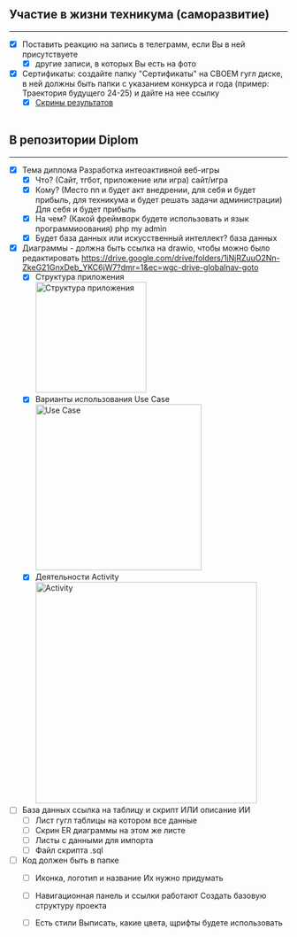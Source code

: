 ## Участие в жизни техникума (саморазвитие)
____
- [X] Поставить реакцию на запись в телеграмм, если Вы в ней присутствуете 
    - [X] другие записи, в которых Вы есть на фото
- [X] Сертификаты: создайте папку "Сертификаты" на СВОЕМ гугл диске, в ней должны быть папки с указанием конкурса и года (пример: Траектория будущего 24-25) и дайте на нее ссылку
    - [X] [Скрины результатов](http://example.com)          
         <br><mg src="https://github.com/user-attachments/assets/22de82ab-d888-4619-a894-e55b0f8fc4fc" alt="Практическая 2" height="100" />

## В репозитории Diplom
____
- [X] Тема диплома Разработка интеоактивной веб-игры 
    - [X] Что? (Сайт, тгбот, приложение или игра) сайт/игра
    - [X] Кому? (Место пп и будет акт  внедрении, для себя и будет прибыль, для техникума и будет решать задачи администрации) Для себя и будет прибыль
    - [X] На чем? (Какой фреймворк будете использовать и язык программиоования) php my admin
    - [x] Будет база данных или искусственный интеллект? база данных
- [X] Диаграммы - должна быть ссылка на drawio, чтобы можно было редактировать https://drive.google.com/drive/folders/1iNjRZuuO2Nn-ZkeG21GnxDeb_YKC6jW7?dmr=1&ec=wgc-drive-globalnav-goto
    - [X] Структура приложения
          <br><img height="200" alt="Структура приложения" src="https://drive.google.com/file/d/1AJFouruvKKTERmTsuzhzFTXligrIToCN/view?usp=sharing" />
    - [X] Варианты использования Use Case
          <br><img height="300" alt="Use Case" src="https://drive.google.com/file/d/1o3nxCraq1GlH6ftGVR6lP26Q2QPlCqoH/view?usp=sharing" />
    - [X] Деятельности Activity
          <br><img height="400" alt="Activity" src="https://github.com/user-attachments/assets/1c0a4a1c-d43b-4442-a2be-1df603110b9e" />
- [ ] База данных ссылка на таблицу и скрипт ИЛИ описание ИИ
    - [ ] Лист гугл таблицы на котором все данные
    - [ ] Скрин ER диаграммы на этом же листе
    - [ ] Листы с данными для импорта
    - [ ] Файл скрипта .sql
- [ ] Код должен быть в папке
    - [ ] Иконка, логотип и название Их нужно придумать
    - [ ] Навигационная панель и ссылки работают Создать базовую структуру проекта
    - [ ] Есть стили Выписать, какие цвета, щрифты будете использовать



